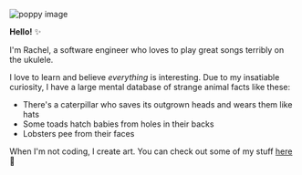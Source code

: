![poppy image](https://media-exp1.licdn.com/dms/image/C5616AQFGDS9udO8_yw/profile-displaybackgroundimage-shrink_350_1400/0?e=1601510400&v=beta&t=AHdqdzdV0wAa_cpX418XzHM0f0BvYGkZZ5KNrZk0LvQ)

**Hello!** :sparkles:

I'm Rachel, a software engineer who loves to play great songs terribly on the ukulele.  

I love to learn and believe *everything* is interesting. Due to my insatiable curiosity, I have a large mental database of strange animal facts like these: 
* There's a caterpillar who saves its outgrown heads and wears them like hats
* Some toads hatch babies from holes in their backs
* Lobsters pee from their faces

When I'm not coding, I create art.  You can check out some of my stuff [here](https://www.instagram.com/peepthemoonstudios/?hl=en):crescent_moon:
